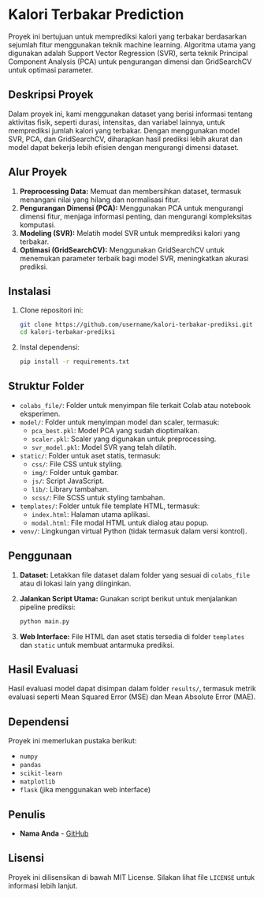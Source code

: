 # Kalori Terbakar Prediction

Proyek ini bertujuan untuk memprediksi kalori yang terbakar berdasarkan sejumlah fitur menggunakan teknik machine learning. Algoritma utama yang digunakan adalah Support Vector Regression (SVR), serta teknik Principal Component Analysis (PCA) untuk pengurangan dimensi dan GridSearchCV untuk optimasi parameter.

## Deskripsi Proyek

Dalam proyek ini, kami menggunakan dataset yang berisi informasi tentang aktivitas fisik, seperti durasi, intensitas, dan variabel lainnya, untuk memprediksi jumlah kalori yang terbakar. Dengan menggunakan model SVR, PCA, dan GridSearchCV, diharapkan hasil prediksi lebih akurat dan model dapat bekerja lebih efisien dengan mengurangi dimensi dataset.

## Alur Proyek

1. **Preprocessing Data:** Memuat dan membersihkan dataset, termasuk menangani nilai yang hilang dan normalisasi fitur.
2. **Pengurangan Dimensi (PCA):** Menggunakan PCA untuk mengurangi dimensi fitur, menjaga informasi penting, dan mengurangi kompleksitas komputasi.
3. **Modeling (SVR):** Melatih model SVR untuk memprediksi kalori yang terbakar.
4. **Optimasi (GridSearchCV):** Menggunakan GridSearchCV untuk menemukan parameter terbaik bagi model SVR, meningkatkan akurasi prediksi.

## Instalasi

1. Clone repositori ini:
    ```bash
    git clone https://github.com/username/kalori-terbakar-prediksi.git
    cd kalori-terbakar-prediksi
    ```

2. Instal dependensi:
    ```bash
    pip install -r requirements.txt
    ```

## Struktur Folder

- `colabs_file/`: Folder untuk menyimpan file terkait Colab atau notebook eksperimen.
- `model/`: Folder untuk menyimpan model dan scaler, termasuk:
  - `pca_best.pkl`: Model PCA yang sudah dioptimalkan.
  - `scaler.pkl`: Scaler yang digunakan untuk preprocessing.
  - `svr_model.pkl`: Model SVR yang telah dilatih.
- `static/`: Folder untuk aset statis, termasuk:
  - `css/`: File CSS untuk styling.
  - `img/`: Folder untuk gambar.
  - `js/`: Script JavaScript.
  - `lib/`: Library tambahan.
  - `scss/`: File SCSS untuk styling tambahan.
- `templates/`: Folder untuk file template HTML, termasuk:
  - `index.html`: Halaman utama aplikasi.
  - `modal.html`: File modal HTML untuk dialog atau popup.
- `venv/`: Lingkungan virtual Python (tidak termasuk dalam versi kontrol).

## Penggunaan

1. **Dataset:** Letakkan file dataset dalam folder yang sesuai di `colabs_file` atau di lokasi lain yang diinginkan.

2. **Jalankan Script Utama:** Gunakan script berikut untuk menjalankan pipeline prediksi:
    ```bash
    python main.py
    ```

3. **Web Interface:** File HTML dan aset statis tersedia di folder `templates` dan `static` untuk membuat antarmuka prediksi.

## Hasil Evaluasi

Hasil evaluasi model dapat disimpan dalam folder `results/`, termasuk metrik evaluasi seperti Mean Squared Error (MSE) dan Mean Absolute Error (MAE).

## Dependensi

Proyek ini memerlukan pustaka berikut:
- `numpy`
- `pandas`
- `scikit-learn`
- `matplotlib`
- `flask` (jika menggunakan web interface)

## Penulis

- **Nama Anda** - [GitHub](https://github.com/username)

## Lisensi

Proyek ini dilisensikan di bawah MIT License. Silakan lihat file `LICENSE` untuk informasi lebih lanjut.
